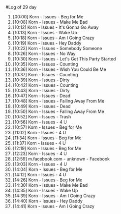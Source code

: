 #Log of 29 day

1. [00:00] Korn - Issues - Beg for Me
1. [10:08] Korn - Issues - Make Me Bad
1. [10:12] Korn - Issues - It's Gonna Go Away
1. [10:13] Korn - Issues - Wake Up
1. [10:18] Korn - Issues - Am I Going Crazy
1. [10:19] Korn - Issues - Hey Daddy
1. [10:22] Korn - Issues - Somebody Someone
1. [10:26] Korn - Issues - No Way
1. [10:30] Korn - Issues - Let's Get This Party Started
1. [10:35] Korn - Issues - Counting
1. [10:36] Korn - Issues - Wish You Could Be Me
1. [10:37] Korn - Issues - Counting
1. [10:39] Korn - Issues - Dirty
1. [10:42] Korn - Issues - Counting
1. [10:43] Korn - Issues - Dirty
1. [10:47] Korn - Issues - Dead
1. [10:48] Korn - Issues - Falling Away From Me
1. [10:49] Korn - Issues - Dead
1. [10:50] Korn - Issues - Falling Away From Me
1. [10:52] Korn - Issues - Trash
1. [10:56] Korn - Issues - 4 U
1. [10:57] Korn - Issues - Beg for Me
1. [11:02] Korn - Issues - 4 U
1. [11:34] Korn - Issues - Beg for Me
1. [11:37] Korn - Issues - 4 U
1. [12:19] Korn - Issues - Beg for Me
1. [12:23] Korn - Issues - 4 U
1. [12:59] m.facebook.com - unknown - Facebook
1. [13:03] Korn - Issues - 4 U
1. [14:04] Korn - Issues - Beg for Me
1. [14:12] Korn - Issues - 4 U
1. [14:26] Korn - Issues - Beg for Me
1. [14:30] Korn - Issues - Make Me Bad
1. [14:35] Korn - Issues - Wake Up
1. [14:39] Korn - Issues - Am I Going Crazy
1. [14:40] Korn - Issues - Hey Daddy
1. [14:41] Korn - Issues - Am I Going Crazy

